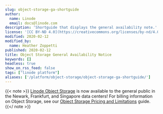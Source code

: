 ```yaml
---
slug: object-storage-ga-shortguide
author:
  name: Linode
  email: docs@linode.com
description: 'Shortguide that displays the general availability note.'
license: '[CC BY-ND 4.0](https://creativecommons.org/licenses/by-nd/4.0)'
modified: 2020-02-12
modified_by:
  name: Heather Zoppetti
published: 2020-02-12
title: Object Storage General Availability Notice
keywords: []
headless: true
show_on_rss_feed: false
tags: ["linode platform"]
aliases: ['/platform/object-storage/object-storage-ga-shortguide/']
---
```


{{< note >}}
[Linode Object Storage](/docs/platform/object-storage/) is now available to the general public in the Newark, Frankfurt, and Singapore data centers! For billing information on Object Storage, see our [Object Storage Pricing and Limitations](/docs/platform/object-storage/pricing-and-limitations/) guide.
{{</ note >}}

